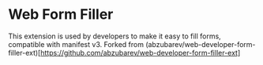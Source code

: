 Web Form Filler
=============================

This extension is used by developers to make it easy to fill forms, compatible with manifest v3. Forked from (abzubarev/web-developer-form-filler-ext)[https://github.com/abzubarev/web-developer-form-filler-ext]
